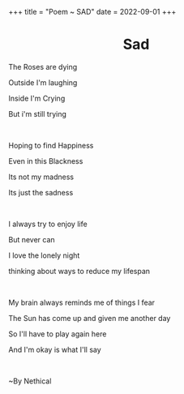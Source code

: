 +++
title = "Poem ~ SAD"
date = 2022-09-01
+++
<center>
<h1>Sad</h1>
</center>

The Roses are dying

Outside I'm laughing

Inside I'm Crying

But i'm still trying

<br>

Hoping to find Happiness

Even in this Blackness

Its not my madness

Its just the sadness

<br>

I always try to enjoy life

But never can

I love the lonely night

thinking about ways to reduce my lifespan

<br>

My brain always reminds me of things I fear

The Sun has come up and given me another day

So I'll have to play again here

And I'm okay is what I'll say

<br>

~By Nethical
